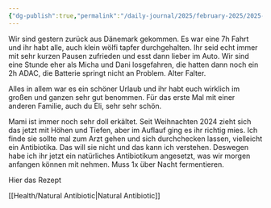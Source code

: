 ```yaml
---
{"dg-publish":true,"permalink":"/daily-journal/2025/february-2025/2025-02-08/","noteIcon":"","created":"2025-02-08T16:15:06.966+01:00"}
---
```


Wir sind gestern zurück aus Dänemark gekommen. Es war eine 7h Fahrt und ihr habt alle, auch klein wölfi tapfer durchgehalten. Ihr seid echt immer mit sehr kurzen Pausen zufrieden und esst dann lieber im Auto. Wir sind eine Stunde eher als Micha und Dani losgefahren, die hatten dann noch ein 2h ADAC, die Batterie springt nicht an Problem. Alter Falter. 

Alles in allem war es ein schöner Urlaub und ihr habt euch wirklich im großen und ganzen sehr gut benommen. Für das erste Mal mit einer anderen Familie, auch du Eli, sehr sehr schön.

Mami ist immer noch sehr doll erkältet. Seit Weihnachten 2024 zieht sich das jetzt mit Höhen und Tiefen, aber im Auflauf ging es ihr richtig mies. Ich finde sie sollte mal zum Arzt gehen und sich durchchecken lassen, vielleicht ein Antibiotika. Das will sie nicht und das kann ich verstehen. Deswegen habe ich ihr jetzt ein natürliches Antibiotikum angesetzt, was wir morgen anfangen können mit nehmen. Muss 1x über Nacht fermentieren. 

Hier das Rezept 

[[Health/Natural Antibiotic\|Natural Antibiotic]]

